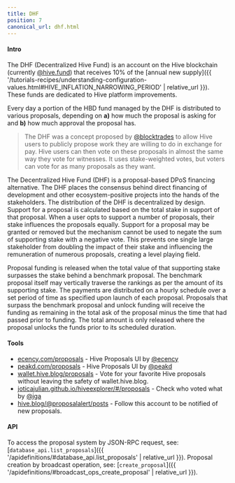 ```yaml
---
title: DHF
position: 7
canonical_url: dhf.html
---
```


#### Intro

The DHF (Decentralized Hive Fund) is an account on the Hive blockchain (currently [@hive.fund](https://hiveblocks.com/@hive.fund)) that receives 10% of the [annual new supply]({{ '/tutorials-recipes/understanding-configuration-values.html#HIVE_INFLATION_NARROWING_PERIOD' | relative_url }}).  These funds are dedicated to Hive platform improvements.

Every day a portion of the HBD fund managed by the DHF is distributed to various proposals, depending on **a)** how much the proposal is asking for and **b)** how much approval the proposal has.

> The DHF was a concept proposed by [@blocktrades](https://hiveblocks.com/@blocktrades) to allow Hive users to publicly propose work they are willing to do in exchange for pay. Hive users can then vote on these proposals in almost the same way they vote for witnesses.  It uses stake-weighted votes, but voters can vote for as many proposals as they want.

The Decentralized Hive Fund (DHF) is a proposal-based DPoS financing
alternative.  The DHF places the consensus behind direct financing of
development and other ecosystem-positive projects into the hands of the
stakeholders.  The distribution of the DHF is decentralized by design.  Support
for a proposal is calculated based on the total stake in support of that
proposal. When a user opts to support a number of proposals, their stake
influences the proposals equally.  Support for a proposal may be granted or
removed but the mechanism cannot be used to negate the sum of supporting stake
with a negative vote.  This prevents one single large stakeholder from doubling
the impact of their stake and influencing the remuneration of numerous
proposals, creating a level playing field.

Proposal funding is released when the total value of that supporting stake
surpasses the stake behind a benchmark proposal.  The benchmark proposal itself
may vertically traverse the rankings as per the amount of its supporting stake.
The payments are distributed on a hourly schedule over a set period of time as
specified upon launch of each proposal.  Proposals that surpass the benchmark
proposal and unlock funding will receive the funding as remaining in the total
ask of the proposal minus the time that had passed prior to funding.  The total
amount is only released where the proposal unlocks the funds prior to its
scheduled duration.

#### Tools

* [ecency.com/proposals](https://ecency.com/proposals) - Hive Proposals UI by [@ecency](https://ecency.com/@ecency)
* [peakd.com/proposals](https://peakd.com/proposals) - Hive Proposals UI by [@peakd](https://peakd.com/@peakd)
* [wallet.hive.blog/proposals](https://wallet.hive.blog/proposals) - Vote for your favorite Hive proposals without leaving the safety of wallet.hive.blog.
* [joticajulian.github.io/hiveexplorer/#/proposals](https://joticajulian.github.io/hiveexplorer/#/proposals) - Check who voted what by [@jga](https://peakd.com/@jga)
* [hive.blog/@proposalalert/posts](https://hive.blog/@proposalalert/posts) - Follow this account to be notified of new proposals.

#### API

To access the proposal system by JSON-RPC request, see: [`database_api.list_proposals`]({{ '/apidefinitions/#database_api.list_proposals' | relative_url }}).  Proposal creation by broadcast operation, see: [`create_proposal`]({{ '/apidefinitions/#broadcast_ops_create_proposal' | relative_url }}).
